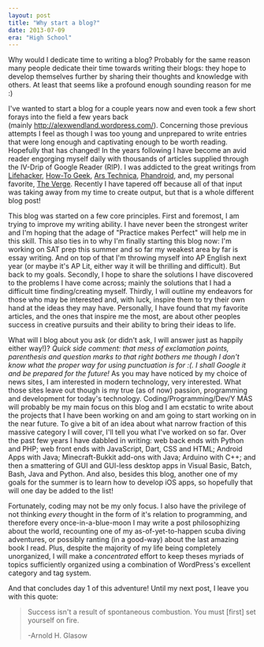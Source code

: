 ```yaml
---
layout: post
title: "Why start a blog?"
date: 2013-07-09
era: "High School"
---
```


Why would I dedicate time to writing a blog? Probably for the same reason many people dedicate their time towards writing their blogs: they hope to develop themselves further by sharing their thoughts and knowledge with others. At least that seems like a profound enough sounding reason for me :)

I've wanted to start a blog for a couple years now and even took a few short forays into the field a few years back (mainly <http://alexwendland.wordpress.com/>). Concerning those previous attempts I feel as though I was too young and unprepared to write entries that were long enough and captivating enough to be worth reading. Hopefully that has changed! In the years following I have become an avid reader engorging myself daily with thousands of articles supplied through the IV-Drip of Google Reader (RIP). I was addicted to the great writings from <a href="http://lifehacker.com" target="_blank">Lifehacker</a>, <a href="http://www.howtogeek.com" target="_blank">How-To Geek</a>, <a href="http://arstechnica.com/" target="_blank">Ars Technica</a>, <a href="http://phandroid.com/" target="_blank">Phandroid</a>, and, my personal favorite, <a href="http://www.theverge.com/" target="_blank">The Verge</a>. Recently I have tapered off because all of that input was taking away from my time to create output, but that is a whole different blog post!<!--break-->

This blog was started on a few core principles. First and foremost, I am trying to improve my writing ability. I have never been the strongest writer and I'm hoping that the adage of "Practice makes Perfect" will help me in this skill. This also ties in to why I'm finally starting this blog now: I'm working on SAT prep this summer and so far my weakest area by far is essay writing. And on top of that I'm throwing myself into AP English next year (or maybe it's AP Lit, either way it will be thrilling and difficult). But back to my goals. Secondly, I hope to share the solutions I have discovered to the problems I have come across; mainly the solutions that I had a difficult time finding/creating myself. Thirdly, I will outline my endeavors for those who may be interested and, with luck, inspire them to try their own hand at the ideas they may have. Personally, I have found that my favorite articles, and the ones that inspire me the most, are about other peoples success in creative pursuits and their ability to bring their ideas to life.

What will I blog about you ask (or didn't ask, I will answer just as happily either way!)? *Quick side comment: that mess of exclamation points, parenthesis and question marks to that right bothers me though I don't know what the proper way for using punctuation is for :(. I shall Google it and be prepared for the future!* As you may have noticed by my choice of news sites, I am interested in modern technology, very interested. What those sites leave out though is my true (as of now) passion, programming and development for today's technology. Coding/Programming/Dev/Y MÁS will probably be my main focus on this blog and I am ecstatic to write about the projects that I have been working on and am going to start working on in the near future. To give a bit of an idea about what narrow fraction of this massive category I will cover, I'll tell you what I've worked on so far. Over the past few years I have dabbled in writing: web back ends with Python and PHP; web front ends with JavaScript, Dart, CSS and HTML; Android Apps with Java; Minecraft-Bukkit add-ons with Java; Arduino with C++; and then a smattering of GUI and GUI-less desktop apps in Visual Basic, Batch, Bash, Java and Python. And also, besides this blog, another one of my goals for the summer is to learn how to develop iOS apps, so hopefully that will one day be added to the list!

Fortunately, coding may not be my only focus. I also have the privilege of not thinking *every* thought in the form of it's relation to programming, and therefore every once-in-a-blue-moon I may write a post philosophizing about the world, recounting one of my as-of-yet-to-happen scuba diving adventures, or possibly ranting (in a good-way) about the last amazing book I read. Plus, despite the majority of my life being completely unorganized, I will make a *concentrated* effort to keep theses myriads of topics sufficiently organized using a combination of WordPress's excellent category and tag system.

And that concludes day 1 of this adventure! Until my next post, I leave you with this quote:

> Success isn't a result of spontaneous combustion. You must [first] set yourself on fire.
> 
> -Arnold H. Glasow
